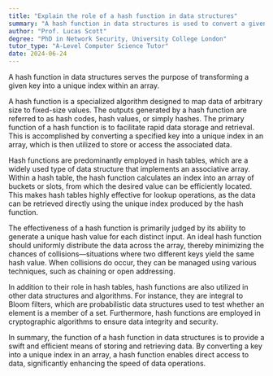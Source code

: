 ```yaml
---
title: "Explain the role of a hash function in data structures"
summary: "A hash function in data structures is used to convert a given key into a unique index in an array."
author: "Prof. Lucas Scott"
degree: "PhD in Network Security, University College London"
tutor_type: "A-Level Computer Science Tutor"
date: 2024-06-24
---
```


A hash function in data structures serves the purpose of transforming a given key into a unique index within an array.

A hash function is a specialized algorithm designed to map data of arbitrary size to fixed-size values. The outputs generated by a hash function are referred to as hash codes, hash values, or simply hashes. The primary function of a hash function is to facilitate rapid data storage and retrieval. This is accomplished by converting a specified key into a unique index in an array, which is then utilized to store or access the associated data.

Hash functions are predominantly employed in hash tables, which are a widely used type of data structure that implements an associative array. Within a hash table, the hash function calculates an index into an array of buckets or slots, from which the desired value can be efficiently located. This makes hash tables highly effective for lookup operations, as the data can be retrieved directly using the unique index produced by the hash function.

The effectiveness of a hash function is primarily judged by its ability to generate a unique hash value for each distinct input. An ideal hash function should uniformly distribute the data across the array, thereby minimizing the chances of collisions—situations where two different keys yield the same hash value. When collisions do occur, they can be managed using various techniques, such as chaining or open addressing.

In addition to their role in hash tables, hash functions are also utilized in other data structures and algorithms. For instance, they are integral to Bloom filters, which are probabilistic data structures used to test whether an element is a member of a set. Furthermore, hash functions are employed in cryptographic algorithms to ensure data integrity and security.

In summary, the function of a hash function in data structures is to provide a swift and efficient means of storing and retrieving data. By converting a key into a unique index in an array, a hash function enables direct access to data, significantly enhancing the speed of data operations.
    